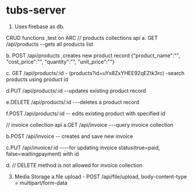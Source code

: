 # tubs-server
1. Uses firebase as db.

CRUD functions ,test on ARC
// products collections api
a. GET /api/products --gets all products list

b. POST /api/products ,creates new product record {"product_name":"", "cost_price":"", "quantity":"", "unit_price":""}

c. GET /api/products/:id - (products?id=uYx8ZxYHEE92qEZtk3rc) -search products using product id


d.PUT /api/products/:id --updates existing product record 

e.DELETE /api/products/:id  ---deletes a product record

f.POST /api/products/:id  -- edits existing product with specified id


// invoice collection api
a.GET /api/invoice ---query invoice collection

b.POST /api/invoice -- creates and save new invoice

c.PUT /api/invoice/:id ----for updating invoice  status(true=paid, false=waitingpayment) with id

d. // DELETE method is not allowed for invoice collection

3. Media Storage
 a.file upload - POST /api/file/upload, body-content-type = multipart/form-data

 
